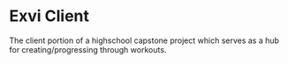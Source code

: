 # Exvi Client

The client portion of a highschool capstone project which serves as a hub for creating/progressing through workouts.
